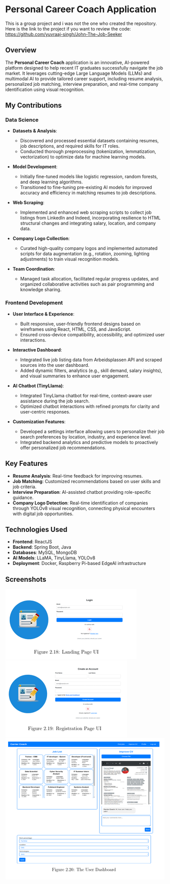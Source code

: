 # Personal Career Coach Application
This is a group project and i was not the one who created the repository. Here is the link to the project if you want to review the code: https://github.com/yuvraaj-singh/John-The-Job-Seeker


## Overview
The **Personal Career Coach** application is an innovative, AI-powered platform designed to help recent IT graduates successfully navigate the job market. It leverages cutting-edge Large Language Models (LLMs) and multimodal AI to provide tailored career support, including resume analysis, personalized job matching, interview preparation, and real-time company identification using visual recognition.

## My Contributions

### Data Science
- **Datasets & Analysis**:
  - Discovered and processed essential datasets containing resumes, job descriptions, and required skills for IT roles.
  - Conducted thorough preprocessing (tokenization, lemmatization, vectorization) to optimize data for machine learning models.

- **Model Development**:
  - Initially fine-tuned models like logistic regression, random forests, and deep learning algorithms.
  - Transitioned to fine-tuning pre-existing AI models for improved accuracy and efficiency in matching resumes to job descriptions.

- **Web Scraping**:
  - Implemented and enhanced web scraping scripts to collect job listings from LinkedIn and Indeed, incorporating resilience to HTML structural changes and integrating salary, location, and company data.

- **Company Logo Collection**:
  - Curated high-quality company logos and implemented automated scripts for data augmentation (e.g., rotation, zooming, lighting adjustments) to train visual recognition models.

- **Team Coordination**:
  - Managed task allocation, facilitated regular progress updates, and organized collaborative activities such as pair programming and knowledge sharing.

### Frontend Development
- **User Interface & Experience**:
  - Built responsive, user-friendly frontend designs based on wireframes using React, HTML, CSS, and JavaScript.
  - Ensured cross-device compatibility, accessibility, and optimized user interactions.

- **Interactive Dashboard**:
  - Integrated live job listing data from Arbeidsplassen API and scraped sources into the user dashboard.
  - Added dynamic filters, analytics (e.g., skill demand, salary insights), and visual summaries to enhance user engagement.

- **AI Chatbot (TinyLlama)**:
  - Integrated TinyLlama chatbot for real-time, context-aware user assistance during the job search.
  - Optimized chatbot interactions with refined prompts for clarity and user-centric responses.

- **Customization Features**:
  - Developed a settings interface allowing users to personalize their job search preferences by location, industry, and experience level.
  - Integrated backend analytics and predictive models to proactively offer personalized job recommendations.

## Key Features
- **Resume Analysis**: Real-time feedback for improving resumes.
- **Job Matching**: Customized recommendations based on user skills and job criteria.
- **Interview Preparation**: AI-assisted chatbot providing role-specific guidance.
- **Company Logo Detection**: Real-time identification of companies through YOLOv8 visual recognition, connecting physical encounters with digital job opportunities.

## Technologies Used
- **Frontend**: ReactJS
- **Backend**: Spring Boot, Java
- **Databases**: MySQL, MongoDB
- **AI Models**: LLaMA, TinyLlama, YOLOv8
- **Deployment**: Docker, Raspberry Pi-based EdgeAI infrastructure
  
## Screenshots
![Screenshot 1](Images/1.PNG)
![Screenshot 2](Images/2.PNG)
![Screenshot 3](Images/3.PNG)




